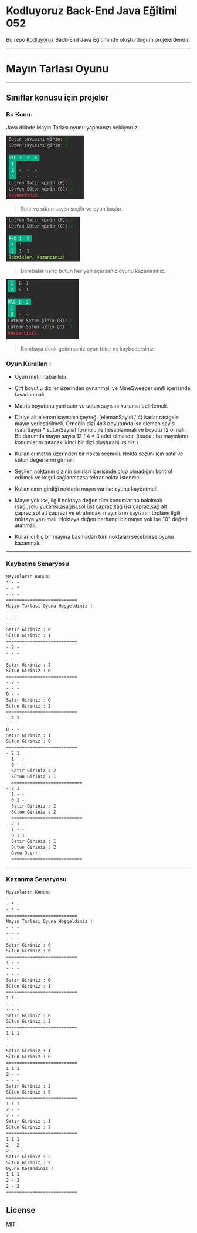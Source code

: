 # Kodluyoruz Back-End Java Eğitimi 052

Bu repo [Kodluyoruz](https://www.kodluyoruz.org) Back-End Java Eğitiminde 
oluşturduğum projelerdendir.

---

# Mayın Tarlası Oyunu

---
## Sınıflar konusu için projeler
### Bu Konu:

Java dilinde Mayın Tarlası oyunu yapmanızı bekliyoruz.

![img.png](img.png)
> Satır ve sütun sayısı seçilir ve oyun başlar.

![img_1.png](img_1.png)
> Bombalar hariç bütün her yeri açarsanız oyunu kazanırsınız.

![img_2.png](img_2.png)
> Bombaya denk getirirseniz oyun biter ve kaybedersiniz.

### Oyun Kuralları :

* Oyun metin tabanlıdır.

* Çift boyutlu diziler üzerinden oynanmalı ve MineSweeper sınıfı içerisinde tasarlanmalı.

* Matris boyutunu yani satır ve sütun sayısını kullanıcı belirlemeli.

* Diziye ait eleman sayısının çeyreği (elemanSayisi / 4) kadar rastgele mayın yerleştirilmeli. Örneğin dizi 4x3 boyutunda ise eleman sayısı (satırSayısı * sütunSayısı) formülü ile hesaplanmalı ve boyutu 12 olmalı. Bu durumda mayın sayısı 12 / 4 = 3 adet olmalıdır. (ipucu : bu mayınların konumlarını tutacak ikinci bir dizi oluşturabilirsiniz.)

* Kullanıcı matris üzerinden bir nokta seçmeli. Nokta seçimi için satır ve sütun değerlerini girmeli.

* Seçilen noktanın dizinin sınırları içerisinde olup olmadığını kontrol edilmeli ve koşul sağlanmazsa tekrar nokta istenmeli.

* Kullanıcının girdiği noktada mayın var ise oyunu kaybetmeli.

* Mayın yok ise, ilgili noktaya değen tüm konumlarına bakılmalı (sağı,solu,yukarısı,aşağısı,sol üst çapraz,sağ üst çapraz,sağ alt çapraz,sol alt çapraz) ve etrafındaki mayınların sayısının toplamı ilgili noktaya yazılmalı. Noktaya değen herhangi bir mayın yok ise "0" değeri atanmalı.

* Kullanıcı hiç bir mayına basmadan tüm noktaları seçebilirse oyunu kazanmalı.

---

### Kaybetme Senaryosu

```
Mayınların Konumu
* - -
- - *
- - - 
===========================
Mayın Tarlası Oyuna Hoşgeldiniz !
- - - 
- - - 
- - - 
Satır Giriniz : 0
Sütun Giriniz : 1
===========================
- 2 -
- - - 
- - - 
Satır Giriniz : 2
Sütun Giriniz : 0
===========================
- 2 -
- - - 
0 - -
Satır Giriniz : 0
Sütun Giriniz : 2
===========================
- 2 1
- - - 
0 - -
Satır Giriniz : 1
Sütun Giriniz : 0
===========================
- 2 1
  1 - -
  0 - -
  Satır Giriniz : 2
  Sütun Giriniz : 1
  ===========================
- 2 1
  1 - -
  0 1 -
  Satır Giriniz : 2
  Sütun Giriniz : 2
  ===========================
- 2 1
  1 - -
  0 1 1
  Satır Giriniz : 1
  Sütun Giriniz : 2
  Game Over!!
  ===========================
```

---

### Kazanma Senaryosu

```
Mayınların Konumu
- - - 
- * -
- * -
===========================
Mayın Tarlası Oyuna Hoşgeldiniz !
- - - 
- - - 
- - - 
Satır Giriniz : 0
Sütun Giriniz : 0
===========================
1 - -
- - - 
- - - 
Satır Giriniz : 0
Sütun Giriniz : 1
===========================
1 1 -
- - - 
- - - 
Satır Giriniz : 0
Sütun Giriniz : 2
===========================
1 1 1
- - - 
- - - 
Satır Giriniz : 1
Sütun Giriniz : 0
===========================
1 1 1
2 - -
- - - 
Satır Giriniz : 2
Sütun Giriniz : 0
===========================
1 1 1
2 - -
2 - -
Satır Giriniz : 1
Sütun Giriniz : 2
===========================
1 1 1
2 - 2
2 - -
Satır Giriniz : 2
Sütun Giriniz : 2
Oyunu Kazandınız !
1 1 1
2 - 2
2 - 2
===========================
```

## License
[MIT](https://choosealicense.com/licenses/mit/)
